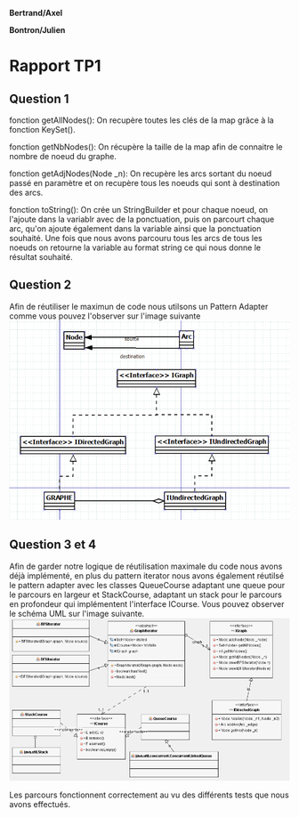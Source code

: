 **Bertrand/Axel**

**Bontron/Julien**

# Rapport TP1

## Question 1
fonction getAllNodes():
On recupère toutes les clés de la map grâce à la fonction KeySet().

fonction getNbNodes():
On récupère la taille de la map afin de connaitre le nombre de noeud du graphe.

fonction getAdjNodes(Node _n):
On recupère les arcs sortant du noeud passé en paramètre et on recupère tous les noeuds qui sont à destination des arcs.

fonction toString():
On crée un StringBuilder et pour chaque noeud, on l'ajoute dans la variablr avec de la ponctuation, puis on parcourt chaque arc, 
qu'on ajoute également dans la variable ainsi que la ponctuation souhaité. Une fois que nous avons parcouru tous les arcs de tous 
les noeuds on retourne la variable au format string ce qui nous donne le résultat souhaité.

## Question 2
Afin de réutiliser le maximun de code nous utilsons un Pattern Adapter comme vous pouvez l'observer sur l'image suivante
![Question 2](images/Question2.PNG)

## Question 3 et 4
Afin de garder notre logique de réutilisation maximale du code nous avons déjà implémenté, en plus du pattern iterator nous avons également réutilsé le pattern 
adapter avec les classes QueueCourse adaptant une queue pour le parcours en largeur et StackCourse, adaptant un stack pour le parcours en profondeur 
qui implémentent l'interface ICourse.
Vous pouvez observer le schéma UML sur l'image suivante.
![Question 3](images/Question3.PNG)

Les parcours fonctionnent correctement au vu des différents tests que nous avons effectués.  

